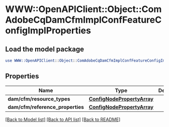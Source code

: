 # WWW::OpenAPIClient::Object::ComAdobeCqDamCfmImplConfFeatureConfigImplProperties

## Load the model package
```perl
use WWW::OpenAPIClient::Object::ComAdobeCqDamCfmImplConfFeatureConfigImplProperties;
```

## Properties
Name | Type | Description | Notes
------------ | ------------- | ------------- | -------------
**dam/cfm/resource_types** | [**ConfigNodePropertyArray**](ConfigNodePropertyArray.md) |  | [optional] 
**dam/cfm/reference_properties** | [**ConfigNodePropertyArray**](ConfigNodePropertyArray.md) |  | [optional] 

[[Back to Model list]](../README.md#documentation-for-models) [[Back to API list]](../README.md#documentation-for-api-endpoints) [[Back to README]](../README.md)



